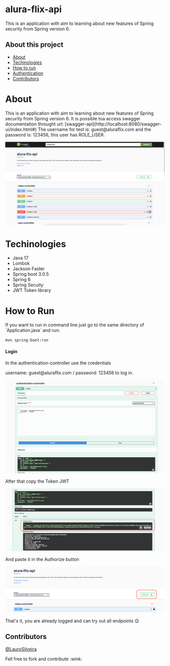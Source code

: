 # alura-flix-api

<p>This is an application with aim to learning about new features of Spring security from Spring version 6.<p/>

## About this project
* [About](#about)
* [Techinologies](#techinologies)
* [How to run](#how-to-run)
* [Authentication](#login)
* [Contributors](#contributors)

# About 
<p>This is an application with aim to learning about new features of Spring security from Spring version 6.
It is possible toa access swagger documentation throught url: [swagger-api](http://localhost:8080/swagger-ui/index.html#)
The username for test is: guest@aluraflix.com and the password is: 123456, this user has ROLE_USER.<p/>

![alura-flix-api-swagger.png](data%2Falura-flix-api-swagger.png)

# Techinologies
- Java 17
- Lombok
- Jackson Faster
- Spring boot 3.0.5
- Spring 6
- Spring Secuity
- JWT Token library

# How to Run
<p>If you want to run in command line just go to the same directory of `Application.java` and run: <p/>

```shell
mvn spring-boot:run
```

#### Login
<p>In the authentication-controller use the credentials<p/>
<p>username: guest@aluraflix.com / password: 123456 to log in.<p/>

![login.png](data%2Flogin.png)

<p>After that copy the Token JWT<p/>

![token-jwt.png](data%2Ftoken-jwt.png)

<p>And paste it in the Authorize button<p/>

![authorize-token.png](data%2Fauthorize-token.png)

That's it, you are already logged and can try out all endpoints :wink:

## Contributors
[@LauroSilveira](https://github.com/LauroSilveira)

<p>Fell free to fork and contribute :wink:<p/>
